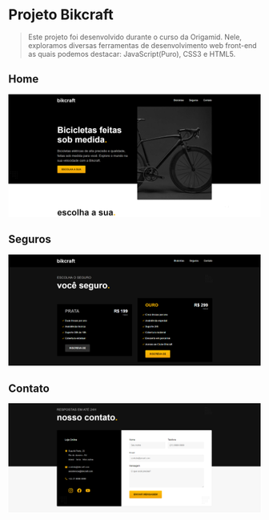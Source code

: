 # Projeto Bikcraft
> Este projeto foi desenvolvido durante o curso da Origamid. Nele, exploramos diversas ferramentas de desenvolvimento web front-end as quais podemos destacar: JavaScript(Puro), CSS3 e HTML5.

## Home

![](/img/mark/topo.png)

## Seguros

![](/img/mark/seguros.png)

## Contato

![](/img/mark/contato.png)

